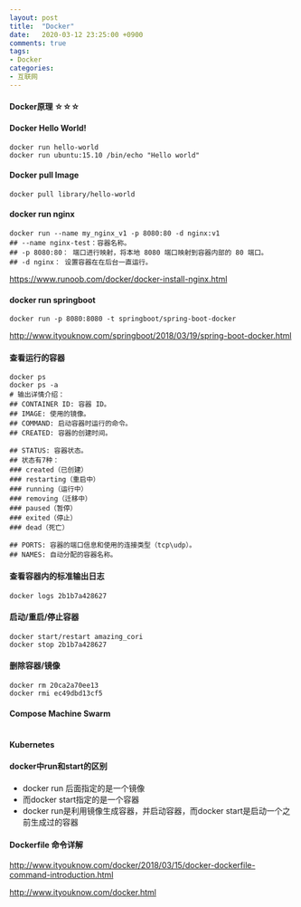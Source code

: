 ```yaml
---
layout: post
title:  "Docker"
date:   2020-03-12 23:25:00 +0900
comments: true
tags:
- Docker
categories:
- 互联网
---
```

#### Docker原理 ☆☆☆

#### Docker Hello World!
```shell
docker run hello-world
docker run ubuntu:15.10 /bin/echo "Hello world"
```
#### Docker pull Image
```shell 
docker pull library/hello-world
```
#### docker run nginx
```shell
docker run --name my_nginx_v1 -p 8080:80 -d nginx:v1
## --name nginx-test：容器名称。
## -p 8080:80： 端口进行映射，将本地 8080 端口映射到容器内部的 80 端口。
## -d nginx： 设置容器在在后台一直运行。
```
<https://www.runoob.com/docker/docker-install-nginx.html>

#### docker run springboot
```shell
docker run -p 8080:8080 -t springboot/spring-boot-docker
```
<http://www.ityouknow.com/springboot/2018/03/19/spring-boot-docker.html>
#### 查看运行的容器
```shell
docker ps
docker ps -a
# 输出详情介绍：
## CONTAINER ID: 容器 ID。
## IMAGE: 使用的镜像。
## COMMAND: 启动容器时运行的命令。
## CREATED: 容器的创建时间。

## STATUS: 容器状态。
## 状态有7种：
### created（已创建）
### restarting（重启中）
### running（运行中）
### removing（迁移中）
### paused（暂停）
### exited（停止）
### dead（死亡）

## PORTS: 容器的端口信息和使用的连接类型（tcp\udp）。
## NAMES: 自动分配的容器名称。
```
#### 查看容器内的标准输出日志
```shell
docker logs 2b1b7a428627
```
#### 启动/重启/停止容器
```shell
docker start/restart amazing_cori
docker stop 2b1b7a428627
```
#### 删除容器/镜像
```shell
docker rm 20ca2a70ee13
docker rmi ec49dbd13cf5
```
#### Compose Machine Swarm
```shell

```
#### Kubernetes
#### docker中run和start的区别
- docker run 后面指定的是一个镜像
- 而docker start指定的是一个容器
- docker run是利用镜像生成容器，并启动容器，而docker start是启动一个之前生成过的容器

#### Dockerfile 命令详解
<http://www.ityouknow.com/docker/2018/03/15/docker-dockerfile-command-introduction.html>

<http://www.ityouknow.com/docker.html>



